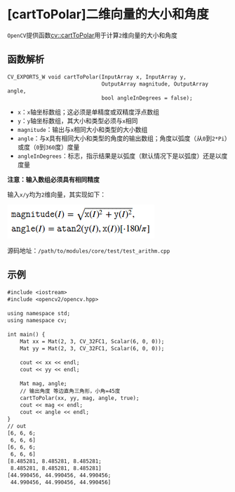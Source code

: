 
# [cartToPolar]二维向量的大小和角度

`OpenCV`提供函数[cv::cartToPolar](https://docs.opencv.org/4.0.1/d2/de8/group__core__array.html#gac5f92f48ec32cacf5275969c33ee837d0)用于计算`2`维向量的大小和角度

## 函数解析

```
CV_EXPORTS_W void cartToPolar(InputArray x, InputArray y,
                              OutputArray magnitude, OutputArray angle,
                              bool angleInDegrees = false);
```

* `x`：`x`轴坐标数组；这必须是单精度或双精度浮点数组
* `y`：`y`轴坐标数组，其大小和类型必须与`x`相同
* `magnitude`：输出与`x`相同大小和类型的大小数组
* `angle`：与x具有相同大小和类型的角度的输出数组；角度以弧度（从`0`到`2*Pi`）或度（`0`到`360`度）度量
* `angleInDegrees`：标志，指示结果是以弧度（默认情况下是以弧度）还是以度度量

**注意：输入数组必须具有相同精度**

输入`x/y`均为`2`维向量，其实现如下：

![](./imgs/cartToPolar.png)

源码地址：`/path/to/modules/core/test/test_arithm.cpp`

## 示例

```
#include <iostream>
#include <opencv2/opencv.hpp>

using namespace std;
using namespace cv;

int main() {
    Mat xx = Mat(2, 3, CV_32FC1, Scalar(6, 0, 0));
    Mat yy = Mat(2, 3, CV_32FC1, Scalar(6, 0, 0));

    cout << xx << endl;
    cout << yy << endl;

    Mat mag, angle;
    // 输出角度 等边直角三角形，小角=45度
    cartToPolar(xx, yy, mag, angle, true);
    cout << mag << endl;
    cout << angle << endl;
}
// out
[6, 6, 6;
 6, 6, 6]
[6, 6, 6;
 6, 6, 6]
[8.485281, 8.485281, 8.485281;
 8.485281, 8.485281, 8.485281]
[44.990456, 44.990456, 44.990456;
 44.990456, 44.990456, 44.990456]
```

